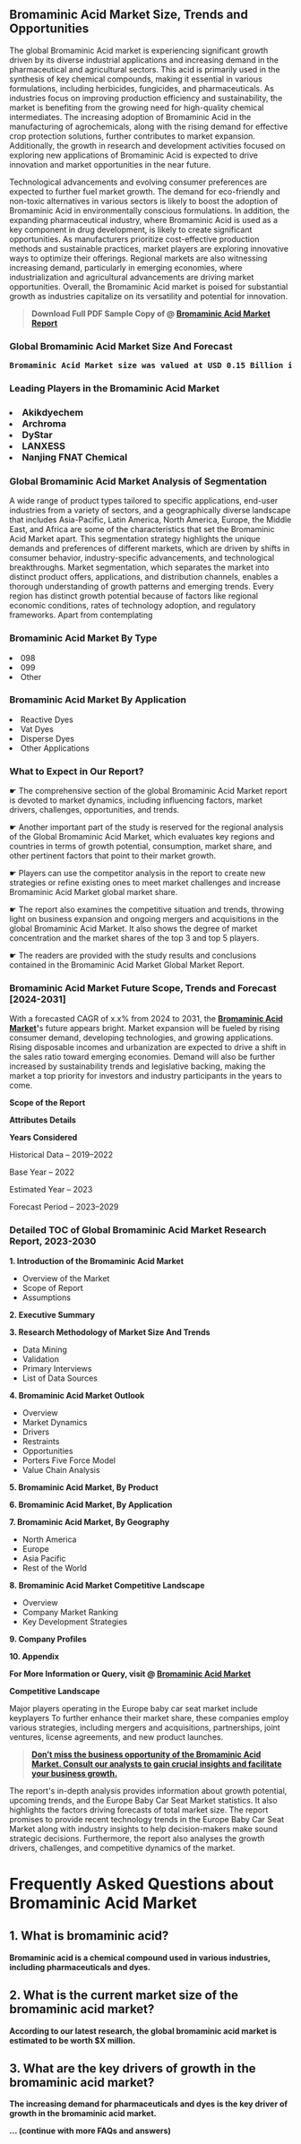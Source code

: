 <p> <h2>Bromaminic Acid Market Size, Trends and Opportunities</h2><p>The global Bromaminic Acid market is experiencing significant growth driven by its diverse industrial applications and increasing demand in the pharmaceutical and agricultural sectors. This acid is primarily used in the synthesis of key chemical compounds, making it essential in various formulations, including herbicides, fungicides, and pharmaceuticals. As industries focus on improving production efficiency and sustainability, the market is benefiting from the growing need for high-quality chemical intermediates. The increasing adoption of Bromaminic Acid in the manufacturing of agrochemicals, along with the rising demand for effective crop protection solutions, further contributes to market expansion. Additionally, the growth in research and development activities focused on exploring new applications of Bromaminic Acid is expected to drive innovation and market opportunities in the near future. <p>Technological advancements and evolving consumer preferences are expected to further fuel market growth. The demand for eco-friendly and non-toxic alternatives in various sectors is likely to boost the adoption of Bromaminic Acid in environmentally conscious formulations. In addition, the expanding pharmaceutical industry, where Bromaminic Acid is used as a key component in drug development, is likely to create significant opportunities. As manufacturers prioritize cost-effective production methods and sustainable practices, market players are exploring innovative ways to optimize their offerings. Regional markets are also witnessing increasing demand, particularly in emerging economies, where industrialization and agricultural advancements are driving market opportunities. Overall, the Bromaminic Acid market is poised for substantial growth as industries capitalize on its versatility and potential for innovation.</p><blockquote id="" class=""><strong>Download Full PDF Sample Copy of @&nbsp;<a href="https://www.verifiedmarketreports.com/download-sample/?rid=660136&utm_source=Glob-Feb&utm_medium=258" target="_blank">Bromaminic Acid Market Report</a>&nbsp;&nbsp;</strong></blockquote><h3 id="" class=""><strong>Global&nbsp;Bromaminic Acid Market Size And Forecast</strong></h3><pre class="reader-text-block__code-block"><strong>Bromaminic Acid Market size was valued at USD 0.15 Billion in 2022 and is projected to reach USD 0.25 Billion by 2030, growing at a CAGR of 7.5% from 2024 to 2030.</strong></pre><h3 id="" class="">Leading Players in the&nbsp;Bromaminic Acid Market</h3><h3 class=""></Li><Li>Akikdyechem</Li><Li> Archroma</Li><Li> DyStar</Li><Li> LANXESS</Li><Li> Nanjing FNAT Chemical</h3><h3 id="" class="">Global&nbsp;Bromaminic Acid Market Analysis of Segmentation</h3><p id="" class="">A wide range of product types tailored to specific applications, end-user industries from a variety of sectors, and a geographically diverse landscape that includes Asia-Pacific, Latin America, North America, Europe, the Middle East, and Africa are some of the characteristics that set the Bromaminic Acid Market apart. This segmentation strategy highlights the unique demands and preferences of different markets, which are driven by shifts in consumer behavior, industry-specific advancements, and technological breakthroughs. Market segmentation, which separates the market into distinct product offers, applications, and distribution channels, enables a thorough understanding of growth patterns and emerging trends. Every region has distinct growth potential because of factors like regional economic conditions, rates of technology adoption, and regulatory frameworks. Apart from contemplating</p><h3 id="" class="">Bromaminic Acid Market&nbsp;By Type</h3><p></Li><Li>098</Li><Li> 099</Li><Li> Other</p><div class="" data-test-id=""><h3 id="" class="">Bromaminic Acid Market&nbsp;By Application</h3></div><p class=""></Li><Li>Reactive Dyes</Li><Li> Vat Dyes</Li><Li> Disperse Dyes</Li><Li> Other Applications</p><div class="" data-test-id=""><h3><span class="">What to Expect in Our Report?</span></h3></div><div class="" data-test-id=""><p><span class="">☛ The comprehensive section of the global Bromaminic Acid Market report is devoted to market dynamics, including influencing factors, market drivers, challenges, opportunities, and trends.</span></p></div><div class="" data-test-id=""><p><span class="">☛ Another important part of the study is reserved for the regional analysis of the Global Bromaminic Acid Market, which evaluates key regions and countries in terms of growth potential, consumption, market share, and other pertinent factors that point to their market growth.</span></p></div><div class="" data-test-id=""><p><span class="">☛ Players can use the competitor analysis in the report to create new strategies or refine existing ones to meet market challenges and increase Bromaminic Acid Market global market share.</span></p></div><div class="" data-test-id=""><p><span class="">☛ The report also examines the competitive situation and trends, throwing light on business expansion and ongoing mergers and acquisitions in the global Bromaminic Acid Market. It also shows the degree of market concentration and the market shares of the top 3 and top 5 players.</span></p></div><div class="" data-test-id=""><p><span class="">☛ The readers are provided with the study results and conclusions contained in the Bromaminic Acid Market Global Market Report.</span></p></div><div class="" data-test-id=""><h3><span class="">Bromaminic Acid Market Future Scope, Trends and Forecast [2024-2031]</span></h3></div><div class="" data-test-id=""><p><span class="">With a forecasted CAGR of x.x% from 2024 to 2031, the <strong><a href="https://www.verifiedmarketreports.com/download-sample/?rid=660136&utm_source=Glob-Feb&utm_medium=258" target="_blank">Bromaminic Acid Market</a>'</strong>s future appears bright. Market expansion will be fueled by rising consumer demand, developing technologies, and growing applications. Rising disposable incomes and urbanization are expected to drive a shift in the sales ratio toward emerging economies. Demand will also be further increased by sustainability trends and legislative backing, making the market a top priority for investors and industry participants in the years to come.</span></p><p id="ember66" class="ember-view reader-text-block__paragraph"><strong>Scope of the Report</strong></p><p id="ember67" class="ember-view reader-text-block__paragraph"><strong>Attributes Details</strong></p><p id="ember68" class="ember-view reader-text-block__paragraph"><strong>Years Considered</strong></p><p id="ember69" class="ember-view reader-text-block__paragraph">Historical Data &ndash; 2019&ndash;2022</p><p id="ember70" class="ember-view reader-text-block__paragraph">Base Year &ndash; 2022</p><p id="ember71" class="ember-view reader-text-block__paragraph">Estimated Year &ndash; 2023</p><p id="ember72" class="ember-view reader-text-block__paragraph">Forecast Period &ndash; 2023&ndash;2029</p></div><h3 id="" class="">Detailed TOC of Global Bromaminic Acid Market Research Report, 2023-2030</h3><p id="" class=""><strong>1. Introduction of the Bromaminic Acid Market</strong></p><ul><li>Overview of the Market</li><li>Scope of Report</li><li>Assumptions</li></ul><p id="" class=""><strong>2. Executive Summary</strong></p><p id="" class=""><strong>3. Research Methodology of Market Size And Trends</strong></p><ul><li>Data Mining</li><li>Validation</li><li>Primary Interviews</li><li>List of Data Sources</li></ul><p id="" class=""><strong>4. Bromaminic Acid Market Outlook</strong></p><ul><li>Overview</li><li>Market Dynamics</li><li>Drivers</li><li>Restraints</li><li>Opportunities</li><li>Porters Five Force Model</li><li>Value Chain Analysis</li></ul><p id="" class=""><strong>5. Bromaminic Acid Market, By Product</strong></p><p id="" class=""><strong>6. Bromaminic Acid Market, By Application</strong></p><p id="" class=""><strong>7. Bromaminic Acid Market, By Geography</strong></p><ul><li>North America</li><li>Europe</li><li>Asia Pacific</li><li>Rest of the World</li></ul><p id="" class=""><strong>8. Bromaminic Acid Market Competitive Landscape</strong></p><ul><li>Overview</li><li>Company Market Ranking</li><li>Key Development Strategies</li></ul><p id="" class=""><strong>9. Company Profiles</strong></p><p id="" class=""><strong>10. Appendix</strong></p><p><strong>For More Information or Query, visit&nbsp;@ <a href="https://www.verifiedmarketreports.com/product/bromaminic-acid-market/" target="_blank">Bromaminic Acid Market</a></strong></p><p id="ember61" class="ember-view reader-text-block__paragraph"><strong>Competitive Landscape</strong></p><p id="ember62" class="ember-view reader-text-block__paragraph">Major players operating in the Europe baby car seat market include keyplayers To further enhance their market share, these companies employ various strategies, including mergers and acquisitions, partnerships, joint ventures, license agreements, and new product launches.</p><blockquote id="ember63" class="ember-view reader-text-block__blockquote"><strong><a href="https://www.verifiedmarketreports.com/download-sample/?rid=660136&utm_source=Glob-Feb&utm_medium=258" target="_blank">Don&rsquo;t miss the business opportunity of the Bromaminic Acid Market. Consult our analysts to gain crucial insights and facilitate your business growth.</a></strong></blockquote><p id="ember64" class="ember-view reader-text-block__paragraph">The report's in-depth analysis provides information about growth potential, upcoming trends, and the Europe Baby Car Seat Market statistics. It also highlights the factors driving forecasts of total market size. The report promises to provide recent technology trends in the Europe Baby Car Seat Market along with industry insights to help decision-makers make sound strategic decisions. Furthermore, the report also analyses the growth drivers, challenges, and competitive dynamics of the market.</p><p class="ember-view reader-text-block__paragraph"><strong><h1>Frequently Asked Questions about Bromaminic Acid Market</h1><h2>1. What is bromaminic acid?</h2><p>Bromaminic acid is a chemical compound used in various industries, including pharmaceuticals and dyes.</p><h2>2. What is the current market size of the bromaminic acid market?</h2><p>According to our latest research, the global bromaminic acid market is estimated to be worth $X million.</p><h2>3. What are the key drivers of growth in the bromaminic acid market?</h2><p>The increasing demand for pharmaceuticals and dyes is the key driver of growth in the bromaminic acid market.</p>... (continue with more FAQs and answers)</body></html></strong></p>
